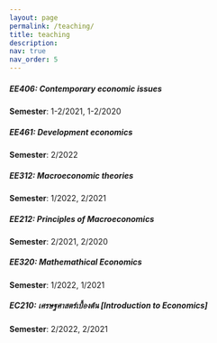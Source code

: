 ```yaml
---
layout: page
permalink: /teaching/
title: teaching
description: 
nav: true
nav_order: 5
---
```


##### EE406: Contemporary economic issues
**Semester**: 1-2/2021, 1-2/2020

##### EE461: Development economics
**Semester**: 2/2022

##### EE312: Macroeconomic theories
**Semester**: 1/2022, 2/2021

##### EE212: Principles of Macroeconomics
**Semester**: 2/2021, 2/2020

##### EE320: Mathemathical Economics
**Semester**: 1/2022, 1/2021

##### EC210: เศรษฐศาสตร์เบื้องต้น [Introduction to Economics]
**Semester**: 2/2022, 2/2021

